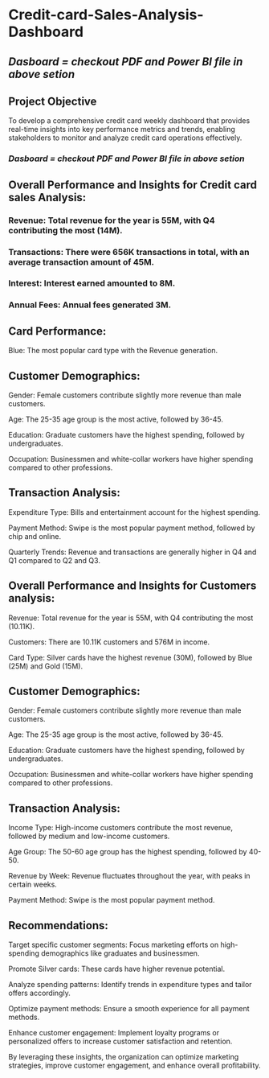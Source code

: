 # Credit-card-Sales-Analysis-Dashboard

## _Dasboard = checkout PDF and Power BI file in above setion_

## Project Objective

To develop a comprehensive credit card weekly dashboard that provides real-time insights into key performance metrics and trends, enabling stakeholders to monitor and analyze credit card operations effectively.

### _Dasboard = checkout PDF and Power BI file in above setion_

## Overall Performance and Insights for Credit card sales Analysis:

### Revenue: Total revenue for the year is 55M, with Q4 contributing the most (14M).

### Transactions: There were 656K transactions in total, with an average transaction amount of 45M.

### Interest: Interest earned amounted to 8M.

### Annual Fees: Annual fees generated 3M.

## Card Performance:

Blue: The most popular card type with the Revenue generation.

## Customer Demographics:

Gender: Female customers contribute slightly more revenue than male customers.

Age: The 25-35 age group is the most active, followed by 36-45.

Education: Graduate customers have the highest spending, followed by undergraduates.

Occupation: Businessmen and white-collar workers have higher spending compared to other professions.

## Transaction Analysis:

Expenditure Type: Bills and entertainment account for the highest spending.

Payment Method: Swipe is the most popular payment method, followed by chip and online.

Quarterly Trends: Revenue and transactions are generally higher in Q4 and Q1 compared to Q2 and Q3.

## Overall Performance and Insights for Customers analysis:

Revenue: Total revenue for the year is 55M, with Q4 contributing the most (10.11K).

Customers: There are 10.11K customers and 576M in income.

Card Type: Silver cards have the highest revenue (30M), followed by Blue (25M) and Gold (15M).

## Customer Demographics:

Gender: Female customers contribute slightly more revenue than male customers.

Age: The 25-35 age group is the most active, followed by 36-45.

Education: Graduate customers have the highest spending, followed by undergraduates.

Occupation: Businessmen and white-collar workers have higher spending compared to other professions.

## Transaction Analysis:

Income Type: High-income customers contribute the most revenue, followed by medium and low-income customers.

Age Group: The 50-60 age group has the highest spending, followed by 40-50.

Revenue by Week: Revenue fluctuates throughout the year, with peaks in certain weeks.

Payment Method: Swipe is the most popular payment method.

## Recommendations:

Target specific customer segments: Focus marketing efforts on high-spending demographics like graduates and businessmen.

Promote Silver cards: These cards have higher revenue potential.

Analyze spending patterns: Identify trends in expenditure types and tailor offers accordingly.

Optimize payment methods: Ensure a smooth experience for all payment methods.

Enhance customer engagement: Implement loyalty programs or personalized offers to increase customer satisfaction and retention.

By leveraging these insights, the organization can optimize marketing strategies, improve customer engagement, and enhance overall profitability.

